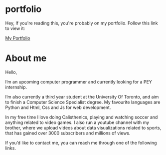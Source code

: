 # portfolio
Hey, If you're reading this, you're probably on my portfolio. Follow this link to view it:

[My Portfolio](https://stalhaali.github.io/portfolio/home.html)

# About me

Hello,

I’m an upcoming computer programmer and currently looking for a PEY internship. 

I’m also currently a third year student at the University Of Toronto, and aim to finish a Computer Science Specialist degree. My favourite languages are Python and Html, Css and Js for web development. 

In my free time I love doing Calisthenics, playing and watching soccer and anything related to video games. I also run a youtube channel with my brother, where we upload videos about data visualizations related to sports, that has gained over 3000 subscribers and millions of views. 

If you’d like to contact me, you can reach me through one of the following links.


